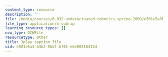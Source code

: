```yaml
---
content_type: resource
description: ''
file: /media/courses/6-832-underactuated-robotics-spring-2009/e501e5a3b3b25bdfbf61ebe80316412d_Gho0bmTsnA4.vtt
file_type: application/x-subrip
learning_resource_types: []
ocw_type: OCWFile
resourcetype: Other
title: 3play caption file
uid: e501e5a3-b3b2-5bdf-bf61-ebe80316412d
---
```

